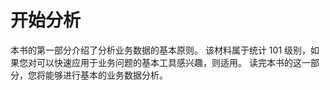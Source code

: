 # 开始分析

本书的第一部分介绍了分析业务数据的基本原则。 该材料属于统计 101 级别，如果您对可以快速应用于业务问题的基本工具感兴趣，则适用。 读完本书的这一部分，您将能够进行基本的业务数据分析。
